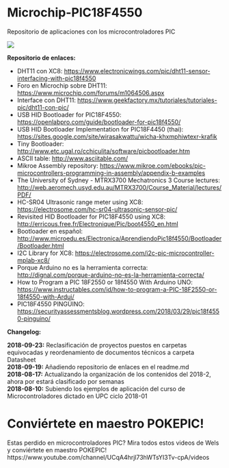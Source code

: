 # Microchip-PIC18F4550
Repositorio de aplicaciones con los microcontroladores PIC

<img src="PIC18F4550_1.gif">

<b>Repositorio de enlaces:</b><br>
- DHT11 con XC8: https://www.electronicwings.com/pic/dht11-sensor-interfacing-with-pic18f4550 <br>
- Foro en Microchip sobre DHT11: https://www.microchip.com/forums/m1064506.aspx <br>
- Interface con DHT11: https://www.geekfactory.mx/tutoriales/tutoriales-pic/dht11-con-pic/ <br>
- USB HID Bootloader for PIC18F4550: https://openlabpro.com/guide/bootloader-for-pic18f4550/ <br>
- USB HID Bootloader Implementation for PIC18F4450 (thai): https://sites.google.com/site/wirasakwattu/wicha-khxmphiwtexr-krafik <br>
- Tiny Bootloader: http://www.etc.ugal.ro/cchiculita/software/picbootloader.htm <br>
- ASCII table: http://www.asciitable.com/ <br>
- Mikroe Assembly repository: https://www.mikroe.com/ebooks/pic-microcontrollers-programming-in-assembly/appendix-b-examples <br>
- The University of Sydney - MTRX3700 Mechatronics 3 Course lectures: http://web.aeromech.usyd.edu.au/MTRX3700/Course_Material/lectures/PDF/ <br>
- HC-SR04 Ultrasonic range meter using XC8: https://electrosome.com/hc-sr04-ultrasonic-sensor-pic/ <br>
- Revisited HID Bootloader for PIC18F4550 using XC8: http://erricous.free.fr/Electronique/Pic/boot4550_en.html <br>
- Bootloader en español: http://www.microedu.es/Electronica/AprendiendoPic18f4550/Bootloader/Bootloader.html <br>
- I2C Library for XC8: https://electrosome.com/i2c-pic-microcontroller-mplab-xc8/ <br>
- Porque Arduino no es la herramienta correcta: http://dignal.com/porque-arduino-no-es-la-herramienta-correcta/ <br>
- How to Program a PIC 18F2550 or 18f4550 With Arduino UNO: https://www.instructables.com/id/how-to-program-a-PIC-18F2550-or-18f4550-with-Ardui/ <br>
- PIC18F4550 PINGÜINO: https://securityassessmentsblog.wordpress.com/2018/03/29/pic18f4550-pinguino/ <br>

<b> Changelog:</b>

<b>2018-09-23:</b> Reclasificación de proyectos puestos en carpetas equivocadas y reordenamiento de documentos técnicos a carpeta Datasheet <br>
<b>2018-09-19:</b> Añadiendo repositorio de enlaces en el readme.md<br>
<b>2018-08-17:</b> Actualizando la organización de los contenidos del 2018-2, ahora por estará clasificado por semanas <br>
<b>2018-08-10:</b> Subiendo los ejemplos de aplicación del curso de Microcontroladores dictado en UPC ciclo 2018-01
<br>
<h1>Conviértete en maestro POKEPIC!</h1>
Estas perdido en microcontroladores PIC? Mira todos estos videos de Wels y conviértete en maestro POKEPIC!<br>
https://www.youtube.com/channel/UCqA4hrjl73hWTsYI3Tv-cpA/videos <br>
